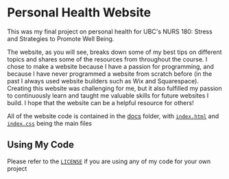 # Personal Health Website
This was my final project on personal health for UBC's NURS 180: Stress and Strategies to Promote Well Being.

The website, as you will see, breaks down some of my best tips on different topics and shares some of the resources from throughout the course. I chose to make a website because I have a passion for programming, and because I have never programmed a website from scratch before (in the past I always used website builders such as Wix and Squarespace). Creating this website was challenging for me, but it also fulfilled my passion to continuously learn and taught me valuable skills for future websites I build. I hope that the website can be a helpful resource for others!

All of the website code is contained in the [docs](/docs) folder, with [`index.html`](/docs/index.html) and [`index.css`](/docs/assets/css/index.css) being the main files

## Using My Code
Please refer to the [`LICENSE`](LICENSE) if you are using any of my code for your own project
